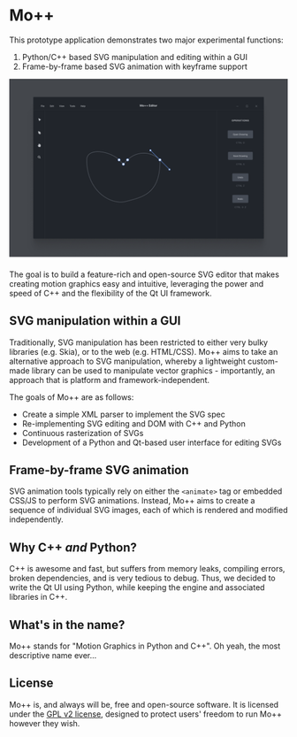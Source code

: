 # Mo++

This prototype application demonstrates two major experimental functions:

1. Python/C++ based SVG manipulation and editing within a GUI
2. Frame-by-frame based SVG animation with keyframe support

![Mo++ Editor](./assets/MoPlusPlus-Mockup.png)

The goal is to build a feature-rich and open-source SVG editor that makes creating motion graphics easy and intuitive, leveraging the power and speed of C++ and the flexibility of the Qt UI framework.

## SVG manipulation within a GUI

Traditionally, SVG manipulation has been restricted to either very bulky libraries (e.g. Skia), or to the web (e.g. HTML/CSS). Mo++ aims to take an alternative approach to SVG manipulation, whereby a lightweight custom-made library can be used to manipulate vector graphics - importantly, an approach that is platform and framework-independent.

The goals of Mo++ are as follows:

* Create a simple XML parser to implement the SVG spec
* Re-implementing SVG editing and DOM with C++ and Python
* Continuous rasterization of SVGs
* Development of a Python and Qt-based user interface for editing SVGs

## Frame-by-frame SVG animation

SVG animation tools typically rely on either the `<animate>` tag or embedded CSS/JS to perform SVG animations. Instead, Mo++ aims to create a sequence of individual SVG images, each of which is rendered and modified independently.

## Why C++ *and* Python?

C++ is awesome and fast, but suffers from memory leaks, compiling errors, broken dependencies, and is very tedious to debug. Thus, we decided to write the Qt UI using Python, while keeping the engine and associated libraries in C++.

## What's in the name?

Mo++ stands for "Motion Graphics in Python and C++". Oh yeah, the most descriptive name ever...

## License

Mo++ is, and always will be, free and open-source software. It is licensed under the [GPL v2 license](http://www.gnu.org/licenses/old-licenses/gpl-2.0.html), designed to protect users' freedom to run Mo++ however they wish.
